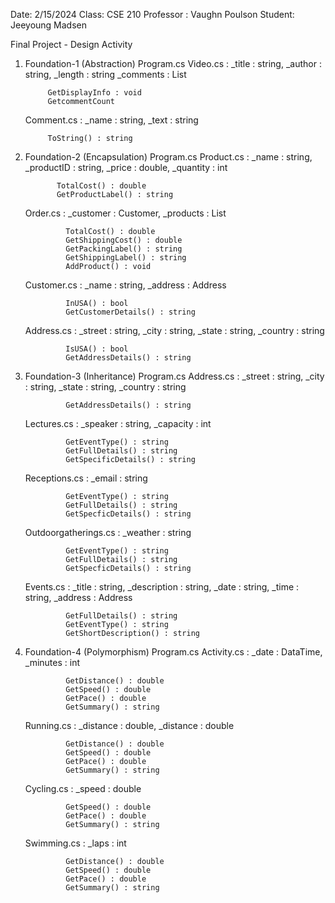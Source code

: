 Date: 2/15/2024
Class: CSE 210 
Professor : Vaughn Poulson
Student: Jeeyoung Madsen

Final Project - Design Activity

1. Foundation-1 (Abstraction)
    Program.cs
    Video.cs : _title : string, _author : string, _length : string
            _comments : List<string>

            GetDisplayInfo : void
            GetcommentCount 

    Comment.cs : _name : string, _text : string

            ToString() : string

2. Foundation-2 (Encapsulation)
    Program.cs
    Product.cs : _name : string, _productID : string, _price : double,
              _quantity : int

              TotalCost() : double
              GetProductLabel() : string

    Order.cs : _customer : Customer, _products : List<string>

                TotalCost() : double
                GetShippingCost() : double
                GetPackingLabel() : string
                GetShippingLabel() : string
                AddProduct() : void

    Customer.cs : _name : string, _address : Address

                InUSA() : bool
                GetCustomerDetails() : string

    Address.cs : _street : string, _city : string, _state : string,
                _country : string

                IsUSA() : bool
                GetAddressDetails() : string

3. Foundation-3 (Inheritance)
    Program.cs
    Address.cs : _street : string, _city : string, _state : string, 
                _country : string

                GetAddressDetails() : string
    
    Lectures.cs : _speaker : string, _capacity : int

                GetEventType() : string
                GetFullDetails() : string
                GetSpecificDetails() : string

    Receptions.cs : _email : string

                GetEventType() : string
                GetFullDetails() : string
                GetSpecficDetails() : string

    Outdoorgatherings.cs : _weather : string

                GetEventType() : string
                GetFullDetails() : string
                GetSpecficDetails() : string

    Events.cs : _title : string, _description : string, _date : string,
                _time : string, _address : Address

                GetFullDetails() : string
                GetEventType() : string
                GetShortDescription() : string

4. Foundation-4 (Polymorphism)
    Program.cs
    Activity.cs : _date : DataTime, _minutes : int

                GetDistance() : double
                GetSpeed() : double
                GetPace() : double
                GetSummary() : string

    Running.cs : _distance : double, _distance : double

                GetDistance() : double
                GetSpeed() : double
                GetPace() : double
                GetSummary() : string

    Cycling.cs : _speed : double

                GetSpeed() : double
                GetPace() : double
                GetSummary() : string

    Swimming.cs : _laps : int

                GetDistance() : double
                GetSpeed() : double
                GetPace() : double
                GetSummary() : string




